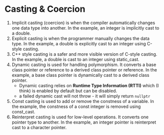 # Casting & Coercion

1. Implicit casting (coercion) is when the compiler automatically changes one data type into another. In the example, an integer is implicitly cast to a double.
2. Explicit casting is when the programmer manually changes the data type. In the example, a double is explicitly cast to an integer using C-style casting.
3. C++ style casting is a safer and more visible version of C-style casting. In the example, a double is cast to an integer using static_cast.
4. Dynamic casting is used for handling polymorphism. It converts a base class pointer or reference to a derived class pointer or reference. In the example, a base class pointer is dynamically cast to a derived class pointer.
    - Dynamic casting relies on __Runtime Type Information (RTTI)__ which (I think) is enabled by default but can be disabled.
    - a failed dynamic cast will not throw - it will simply return `nullptr`
5. Const casting is used to add or remove the constness of a variable. In the example, the constness of a const integer is removed using const_cast.
6. Reinterpret casting is used for low-level operations. It converts one pointer type to another. In the example, an integer pointer is reinterpret cast to a character pointer.
